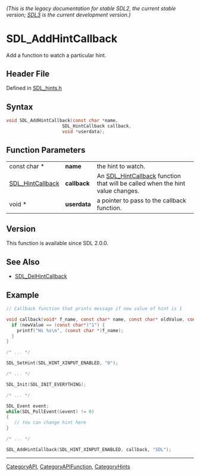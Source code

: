 ###### (This is the legacy documentation for stable SDL2, the current stable version; [SDL3](https://wiki.libsdl.org/SDL3/) is the current development version.)
# SDL_AddHintCallback

Add a function to watch a particular hint.

## Header File

Defined in [SDL_hints.h](https://github.com/libsdl-org/SDL/blob/SDL2/include/SDL_hints.h)

## Syntax

```c
void SDL_AddHintCallback(const char *name,
                     SDL_HintCallback callback,
                     void *userdata);
```

## Function Parameters

|                                      |              |                                                                                                   |
| ------------------------------------ | ------------ | ------------------------------------------------------------------------------------------------- |
| const char *                         | **name**     | the hint to watch.                                                                                |
| [SDL_HintCallback](SDL_HintCallback) | **callback** | An [SDL_HintCallback](SDL_HintCallback) function that will be called when the hint value changes. |
| void *                               | **userdata** | a pointer to pass to the callback function.                                                       |

## Version

This function is available since SDL 2.0.0.

## See Also

- [SDL_DelHintCallback](SDL_DelHintCallback)


## Example

```c
// Callback function that prints message if new value of hint is 1

void callback(void* f_name, const char* name, const char* oldValue, const char* newValue) {
  if (newValue == (const char*)"1") {
    printf("Hi %s\n", (const char *)f_name);
  }
}

/* ... */

SDL_SetHint(SDL_HINT_XINPUT_ENABLED, "0");

/* ... */

SDL_Init(SDL_INIT_EVERYTHING);

/* ... */

SDL_Event event;
while(SDL_PollEvent(&event) != 0)
{
   // You can change hint here
}

/* ... */

SDL_AddHintCallback(SDL_HINT_XINPUT_ENABLED, callback, "SDL");
```

----
[CategoryAPI](CategoryAPI), [CategoryAPIFunction](CategoryAPIFunction), [CategoryHints](CategoryHints)

